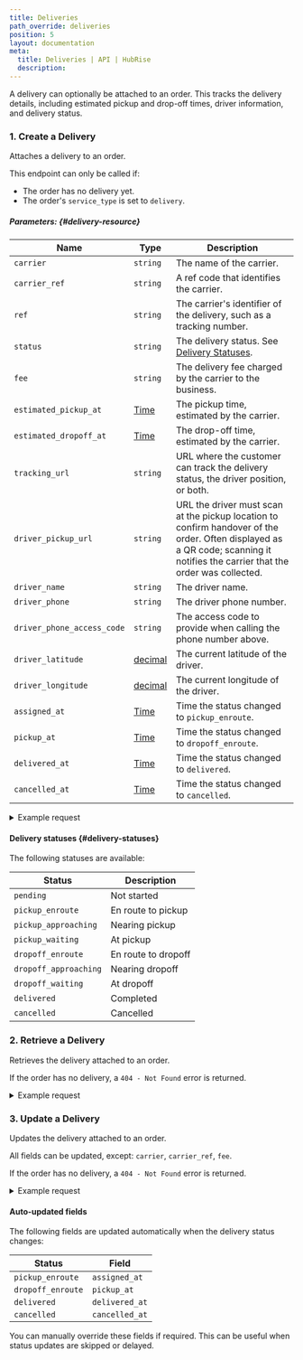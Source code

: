 ```yaml
---
title: Deliveries
path_override: deliveries
position: 5
layout: documentation
meta:
  title: Deliveries | API | HubRise
  description:
---
```


A delivery can optionally be attached to an order. This tracks the delivery details, including estimated pickup and drop-off times, driver information, and delivery status.

### 1. Create a Delivery

Attaches a delivery to an order.

<CallSummaryTable
endpoint="POST /locations/:location_id/orders/:order_id/delivery"
shortEndpoint="POST /location/orders/:order_id/delivery (location only)"
accessLevel="location, account"
/>

This endpoint can only be called if:

- The order has no delivery yet.
- The order's `service_type` is set to `delivery`.

##### Parameters: {#delivery-resource}

| Name                                                 | Type                                                       | Description                                                                                                                                                                    |
| ---------------------------------------------------- | ---------------------------------------------------------- | ------------------------------------------------------------------------------------------------------------------------------------------------------------------------------ |
| `carrier`                                            | `string`                                                   | The name of the carrier.                                                                                                                                                       |
| `carrier_ref` <Label type="optional" />              | `string`                                                   | A ref code that identifies the carrier.                                                                                                                                        |
| `ref` <Label type="optional" />                      | `string`                                                   | The carrier's identifier of the delivery, such as a tracking number.                                                                                                           |
| `status`                                             | `string`                                                   | The delivery status. See [Delivery Statuses](#delivery-statuses).                                                                                                              |
| `fee` <Label type="optional" />                      | `string`                                                   | The delivery fee charged by the carrier to the business.                                                                                                                       |
| `estimated_pickup_at` <Label type="optional" />      | [Time](/developers/api/general-concepts#dates-and-times)   | The pickup time, estimated by the carrier.                                                                                                                                     |
| `estimated_dropoff_at` <Label type="optional" />     | [Time](/developers/api/general-concepts#dates-and-times)   | The drop-off time, estimated by the carrier.                                                                                                                                   |
| `tracking_url` <Label type="optional" />             | `string`                                                   | URL where the customer can track the delivery status, the driver position, or both.                                                                                            |
| `driver_pickup_url` <Label type="optional" />        | `string`                                                   | URL the driver must scan at the pickup location to confirm handover of the order. Often displayed as a QR code; scanning it notifies the carrier that the order was collected. |
| `driver_name` <Label type="optional" />              | `string`                                                   | The driver name.                                                                                                                                                               |
| `driver_phone` <Label type="optional" />             | `string`                                                   | The driver phone number.                                                                                                                                                       |
| `driver_phone_access_code` <Label type="optional" /> | `string`                                                   | The access code to provide when calling the phone number above.                                                                                                                |
| `driver_latitude` <Label type="optional" />          | [decimal](/developers/api/general-concepts#decimal-values) | The current latitude of the driver.                                                                                                                                            |
| `driver_longitude` <Label type="optional" />         | [decimal](/developers/api/general-concepts#decimal-values) | The current longitude of the driver.                                                                                                                                           |
| `assigned_at` <Label type="optional" />              | [Time](/developers/api/general-concepts#dates-and-times)   | Time the status changed to `pickup_enroute`.                                                                                                                                   |
| `pickup_at` <Label type="optional" />                | [Time](/developers/api/general-concepts#dates-and-times)   | Time the status changed to `dropoff_enroute`.                                                                                                                                  |
| `delivered_at` <Label type="optional" />             | [Time](/developers/api/general-concepts#dates-and-times)   | Time the status changed to `delivered`.                                                                                                                                        |
| `cancelled_at` <Label type="optional" />             | [Time](/developers/api/general-concepts#dates-and-times)   | Time the status changed to `cancelled`.                                                                                                                                        |

<details>

<summary>Example request</summary>

`POST /location/orders/5dpm9/delivery`

```json
{
  "carrier": "UPS",
  "carrier_ref": "ups",
  "ref": "1Z12345E0291980793",
  "status": "pending",
  "fee": "4.50 EUR",
  "estimated_pickup_at": "2023-01-01T12:00:00+01:00",
  "estimated_dropoff_at": "2023-01-01T12:30:00+01:00",
  "tracking_url": "https://www.ups.com/track/1Z12345E0291980793",
  "driver_pickup_url": "https://driver.ups.com/pickup/1Z12345E0291980793",
  "driver_name": "John",
  "driver_phone": "+33612345678",
  "driver_phone_access_code": "1234",
  "driver_latitude": "48.856614",
  "driver_longitude": "2.3522219"
}
```

</details>

#### Delivery statuses {#delivery-statuses}

The following statuses are available:

| Status                | Description         |
| --------------------- | ------------------- |
| `pending`             | Not started         |
| `pickup_enroute`      | En route to pickup  |
| `pickup_approaching`  | Nearing pickup      |
| `pickup_waiting`      | At pickup           |
| `dropoff_enroute`     | En route to dropoff |
| `dropoff_approaching` | Nearing dropoff     |
| `dropoff_waiting`     | At dropoff          |
| `delivered`           | Completed           |
| `cancelled`           | Cancelled           |

### 2. Retrieve a Delivery

Retrieves the delivery attached to an order.

<CallSummaryTable
endpoint="GET /locations/:location_id/orders/:order_id/delivery"
shortEndpoint="GET /location/orders/:order_id/delivery (location only)"
accessLevel="location, account"
/>

If the order has no delivery, a `404 - Not Found` error is returned.

<details>

<summary>Example request</summary>

`GET /location/orders/5dpm9/delivery`

```json
{
  "id": "ez351",
  "order_id": "5dpm9",
  "location_id": "3r4s3-1",
  "carrier": "UPS",
  "carrier_ref": "ups",
  "ref": "1Z12345E0291980793",
  "status": "pickup_waiting",
  "fee": "4.50 EUR",
  "estimated_pickup_at": "2023-01-01T12:17:00+01:00",
  "estimated_dropoff_at": "2023-01-01T12:29:00+01:00",
  "tracking_url": "https://www.ups.com/track?tracknum=1Z12345E0291980793",
  "driver_name": "John",
  "driver_phone": "+33612345678",
  "driver_phone_access_code": "1234",
  "assigned_at": "2023-01-01T12:11:03+01:00",
  "pickup_at": null,
  "delivered_at": null,
  "cancelled_at": null,
  "driver_latitude": "48.856702",
  "driver_longitude": "2.35222"
}
```

</details>

### 3. Update a Delivery

Updates the delivery attached to an order.

<CallSummaryTable
endpoint="PATCH /locations/:location_id/orders/:order_id/delivery"
shortEndpoint="PATCH /location/orders/:order_id/delivery (location only)"
accessLevel="location, account"
/>

All fields can be updated, except: `carrier`, `carrier_ref`, `fee`.

If the order has no delivery, a `404 - Not Found` error is returned.

<details>

<summary>Example request</summary>

`PATCH /location/orders/5dpm9/delivery`

```json
{
  "driver_latitude": "48.856614",
  "driver_longitude": "2.3522219"
}
```

</details>

#### Auto-updated fields

The following fields are updated automatically when the delivery status changes:

| Status            | Field          |
| ----------------- | -------------- |
| `pickup_enroute`  | `assigned_at`  |
| `dropoff_enroute` | `pickup_at`    |
| `delivered`       | `delivered_at` |
| `cancelled`       | `cancelled_at` |

You can manually override these fields if required. This can be useful when status updates are skipped or delayed.
